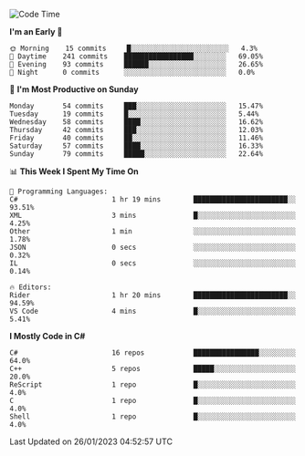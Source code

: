 <!--START_SECTION:waka-->
![Code Time](http://img.shields.io/badge/Code%20Time-889%20hrs%2054%20mins-blue)

**I'm an Early 🐤** 

```text
🌞 Morning    15 commits     █░░░░░░░░░░░░░░░░░░░░░░░░   4.3% 
🌆 Daytime    241 commits    █████████████████░░░░░░░░   69.05% 
🌃 Evening    93 commits     ██████░░░░░░░░░░░░░░░░░░░   26.65% 
🌙 Night      0 commits      ░░░░░░░░░░░░░░░░░░░░░░░░░   0.0%

```
📅 **I'm Most Productive on Sunday** 

```text
Monday       54 commits     ███░░░░░░░░░░░░░░░░░░░░░░   15.47% 
Tuesday      19 commits     █░░░░░░░░░░░░░░░░░░░░░░░░   5.44% 
Wednesday    58 commits     ████░░░░░░░░░░░░░░░░░░░░░   16.62% 
Thursday     42 commits     ███░░░░░░░░░░░░░░░░░░░░░░   12.03% 
Friday       40 commits     ██░░░░░░░░░░░░░░░░░░░░░░░   11.46% 
Saturday     57 commits     ████░░░░░░░░░░░░░░░░░░░░░   16.33% 
Sunday       79 commits     █████░░░░░░░░░░░░░░░░░░░░   22.64%

```


📊 **This Week I Spent My Time On** 

```text
💬 Programming Languages: 
C#                       1 hr 19 mins        ███████████████████████░░   93.51% 
XML                      3 mins              █░░░░░░░░░░░░░░░░░░░░░░░░   4.25% 
Other                    1 min               ░░░░░░░░░░░░░░░░░░░░░░░░░   1.78% 
JSON                     0 secs              ░░░░░░░░░░░░░░░░░░░░░░░░░   0.32% 
IL                       0 secs              ░░░░░░░░░░░░░░░░░░░░░░░░░   0.14%

🔥 Editors: 
Rider                    1 hr 20 mins        ███████████████████████░░   94.59% 
VS Code                  4 mins              █░░░░░░░░░░░░░░░░░░░░░░░░   5.41%

```

**I Mostly Code in C#** 

```text
C#                       16 repos            ████████████████░░░░░░░░░   64.0% 
C++                      5 repos             █████░░░░░░░░░░░░░░░░░░░░   20.0% 
ReScript                 1 repo              █░░░░░░░░░░░░░░░░░░░░░░░░   4.0% 
C                        1 repo              █░░░░░░░░░░░░░░░░░░░░░░░░   4.0% 
Shell                    1 repo              █░░░░░░░░░░░░░░░░░░░░░░░░   4.0%

```



 Last Updated on 26/01/2023 04:52:57 UTC
<!--END_SECTION:waka-->
